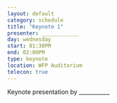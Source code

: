 ```yaml
---
layout: default
category: schedule
title: "Keynote 1"
presenter: ____________
day: wednesday
start: 01:30PM
end: 02:00PM
type: keynote
location: WFP Auditorium
telecon: true
---
```


Keynote presentation by ___________
